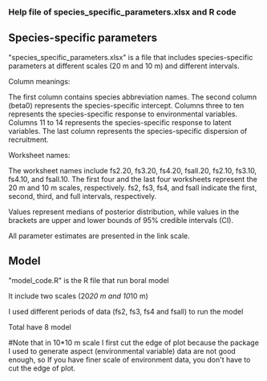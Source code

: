 ### Help file of species_specific_parameters.xlsx and R code
## Species-specific parameters
"species_specific_parameters.xlsx" is a file that includes species-specific parameters at different scales (20 m and 10 m) and different intervals.

Column meanings:

The first column contains species abbreviation names.
The second column (beta0) represents the species-specific intercept.
Columns three to ten represents the species-specific response to environmental variables.
Columns 11 to 14 represents the species-specific response to latent variables.
The last column represents the species-specific dispersion of recruitment.

Worksheet names:

The worksheet names include fs2.20, fs3.20, fs4.20, fsall.20, fs2.10, fs3.10, fs4.10, and fsall.10.
The first four and the last four worksheets represent the 20 m and 10 m scales, respectively.
fs2, fs3, fs4, and fsall indicate the first, second, third, and full intervals, respectively.

Values represent medians of posterior distribution, while values in the brackets are upper and lower bounds of 95% credible intervals (CI).

All parameter estimates are presented in the link scale.

## Model
"model_code.R" is the R file that run boral model

It include two scales (20*20 m and 10*10 m)

I used different periods of data (fs2, fs3, fs4 and fsall) to run the model

Total have 8 model

#Note that in 10*10 m scale I first cut the edge of plot because the package I used to generate aspect (environmental variable) data are not good enough, so If you have finer scale of environment data, you don't have to cut the edge of plot.
